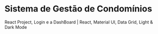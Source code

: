 # Sistema de Gestão de Condomínios

 React Project, Login e a DashBoard  | React, Material UI, Data Grid, Light & Dark Mode




